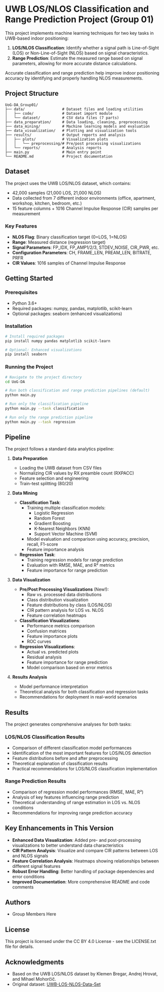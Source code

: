 # UWB LOS/NLOS Classification and Range Prediction Project (Group 01)

This project implements machine learning techniques for two key tasks in UWB-based indoor positioning:

1. **LOS/NLOS Classification**: Identify whether a signal path is Line-of-Sight (LOS) or Non-Line-of-Sight (NLOS) based on signal characteristics.
2. **Range Prediction**: Estimate the measured range based on signal parameters, allowing for more accurate distance calculations.

Accurate classification and range prediction help improve indoor positioning accuracy by identifying and properly handling NLOS measurements.

## Project Structure

```
UoG-DA_Group01/
├── data/                 # Dataset files and loading utilities
│   ├── code/             # Dataset import module
│   └── dataset/          # CSV data files (7 parts)
├── data_preparation/     # Data loading, cleaning, preprocessing
├── data_mining/          # Machine learning models and evaluation
├── data_visualization/   # Plotting and visualization tools
├── results/              # Output reports and analysis
│   ├── plots/            # Visualization plots
│   │   └── preprocessing/# Pre/post processing visualizations
│   └── reports/          # Analysis reports
├── main.py               # Main entry point
└── README.md             # Project documentation
```

## Dataset

The project uses the UWB LOS/NLOS dataset, which contains:
- 42,000 samples (21,000 LOS, 21,000 NLOS)
- Data collected from 7 different indoor environments (office, apartment, workshop, kitchen, bedroom, etc.)
- 15 feature columns + 1016 Channel Impulse Response (CIR) samples per measurement

### Key Features
- **NLOS Flag**: Binary classification target (0=LOS, 1=NLOS)
- **Range**: Measured distance (regression target)
- **Signal Parameters**: FP_IDX, FP_AMP1/2/3, STDEV_NOISE, CIR_PWR, etc.
- **Configuration Parameters**: CH, FRAME_LEN, PREAM_LEN, BITRATE, PRFR
- **CIR Values**: 1016 samples of Channel Impulse Response

## Getting Started

### Prerequisites

- Python 3.6+
- Required packages: numpy, pandas, matplotlib, scikit-learn
- Optional packages: seaborn (enhanced visualizations)

### Installation

```bash
# Install required packages
pip install numpy pandas matplotlib scikit-learn

# Optional: Enhanced visualizations
pip install seaborn
```

### Running the Project

```bash
# Navigate to the project directory
cd UoG-DA

# Run both classification and range prediction pipelines (default)
python main.py

# Run only the classification pipeline
python main.py --task classification

# Run only the range prediction pipeline
python main.py --task regression
```

## Pipeline

The project follows a standard data analytics pipeline:

1. **Data Preparation**
   - Loading the UWB dataset from CSV files
   - Normalizing CIR values by RX preamble count (RXPACC)
   - Feature selection and engineering
   - Train-test splitting (80/20)

2. **Data Mining**
   - **Classification Task**:
     - Training multiple classification models:
       - Logistic Regression
       - Random Forest
       - Gradient Boosting
       - K-Nearest Neighbors (KNN)
       - Support Vector Machine (SVM)
     - Model evaluation and comparison using accuracy, precision, recall, F1-score
     - Feature importance analysis
   - **Regression Task**:
     - Training regression models for range prediction
     - Evaluation with RMSE, MAE, and R² metrics
     - Feature importance for range prediction

3. **Data Visualization**
   - **Pre/Post Processing Visualizations** (New!):
     - Raw vs. processed data distributions
     - Class distribution visualization
     - Feature distributions by class (LOS/NLOS)
     - CIR pattern analysis for LOS vs. NLOS
     - Feature correlation heatmaps
   - **Classification Visualizations**:
     - Performance metrics comparison
     - Confusion matrices
     - Feature importance plots
     - ROC curves
   - **Regression Visualizations**:
     - Actual vs. predicted plots
     - Residual analysis
     - Feature importance for range prediction
     - Model comparison based on error metrics

4. **Results Analysis**
   - Model performance interpretation
   - Theoretical analysis for both classification and regression tasks
   - Recommendations for deployment in real-world scenarios

## Results

The project generates comprehensive analyses for both tasks:

### LOS/NLOS Classification Results
- Comparison of different classification model performances
- Identification of the most important features for LOS/NLOS detection
- Feature distributions before and after preprocessing
- Theoretical explanation of classification results
- Practical recommendations for LOS/NLOS classification implementation

### Range Prediction Results
- Comparison of regression model performances (RMSE, MAE, R²)
- Analysis of key features influencing range prediction
- Theoretical understanding of range estimation in LOS vs. NLOS conditions
- Recommendations for improving range prediction accuracy

## Key Enhancements in This Version

- **Enhanced Data Visualization**: Added pre- and post-processing visualizations to better understand data characteristics
- **CIR Pattern Analysis**: Visualize and compare CIR patterns between LOS and NLOS signals
- **Feature Correlation Analysis**: Heatmaps showing relationships between different signal features
- **Robust Error Handling**: Better handling of package dependencies and error conditions
- **Improved Documentation**: More comprehensive README and code comments

## Authors

- Group Members Here

## License

This project is licensed under the CC BY 4.0 License - see the LICENSE.txt file for details.

## Acknowledgments

- Based on the UWB LOS/NLOS dataset by Klemen Bregar, Andrej Hrovat, and Mihael Mohorčič.
- Original dataset: [UWB-LOS-NLOS-Data-Set](https://github.com/ewine-project/UWB-LOS-NLOS-Data-Set)